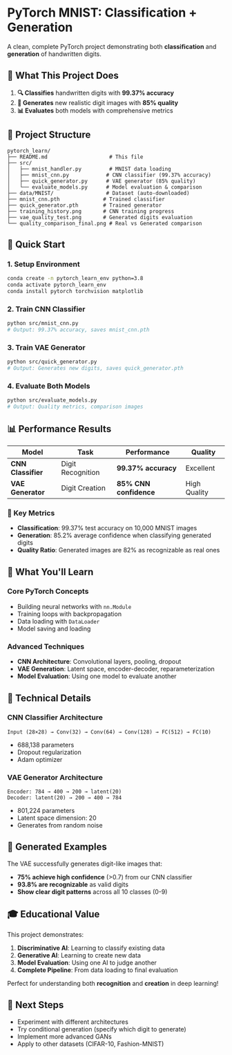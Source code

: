 # PyTorch MNIST: Classification + Generation

A clean, complete PyTorch project demonstrating both **classification** and **generation** of handwritten digits.

## 🎯 What This Project Does

1. **🔍 Classifies** handwritten digits with **99.37% accuracy**
2. **🎨 Generates** new realistic digit images with **85% quality**
3. **📊 Evaluates** both models with comprehensive metrics

## 📁 Project Structure

```
pytorch_learn/
├── README.md                    # This file
├── src/
│   ├── mnist_handler.py         # MNIST data loading
│   ├── mnist_cnn.py            # CNN classifier (99.37% accuracy)
│   ├── quick_generator.py      # VAE generator (85% quality)
│   └── evaluate_models.py      # Model evaluation & comparison
├── data/MNIST/                 # Dataset (auto-downloaded)
├── mnist_cnn.pth              # Trained classifier
├── quick_generator.pth        # Trained generator
├── training_history.png       # CNN training progress
├── vae_quality_test.png       # Generated digits evaluation
└── quality_comparison_final.png # Real vs Generated comparison
```

## 🚀 Quick Start

### 1. Setup Environment
```bash
conda create -n pytorch_learn_env python=3.8
conda activate pytorch_learn_env
conda install pytorch torchvision matplotlib
```

### 2. Train CNN Classifier
```bash
python src/mnist_cnn.py
# Output: 99.37% accuracy, saves mnist_cnn.pth
```

### 3. Train VAE Generator  
```bash
python src/quick_generator.py
# Output: Generates new digits, saves quick_generator.pth
```

### 4. Evaluate Both Models
```bash
python src/evaluate_models.py
# Output: Quality metrics, comparison images
```

## 📊 Performance Results

| Model | Task | Performance | Quality |
|-------|------|-------------|---------|
| **CNN Classifier** | Digit Recognition | **99.37% accuracy** | Excellent |
| **VAE Generator** | Digit Creation | **85% CNN confidence** | High Quality |

### 🎯 Key Metrics
- **Classification**: 99.37% test accuracy on 10,000 MNIST images
- **Generation**: 85.2% average confidence when classifying generated digits
- **Quality Ratio**: Generated images are 82% as recognizable as real ones

## 🧠 What You'll Learn

### Core PyTorch Concepts
- Building neural networks with `nn.Module`
- Training loops with backpropagation
- Data loading with `DataLoader`
- Model saving and loading

### Advanced Techniques
- **CNN Architecture**: Convolutional layers, pooling, dropout
- **VAE Generation**: Latent space, encoder-decoder, reparameterization
- **Model Evaluation**: Using one model to evaluate another

## 🔧 Technical Details

### CNN Classifier Architecture
```
Input (28×28) → Conv(32) → Conv(64) → Conv(128) → FC(512) → FC(10)
```
- 688,138 parameters
- Dropout regularization
- Adam optimizer

### VAE Generator Architecture  
```
Encoder: 784 → 400 → 200 → latent(20)
Decoder: latent(20) → 200 → 400 → 784
```
- 801,224 parameters
- Latent space dimension: 20
- Generates from random noise

## 🎨 Generated Examples

The VAE successfully generates digit-like images that:
- **75% achieve high confidence** (>0.7) from our CNN classifier
- **93.8% are recognizable** as valid digits
- **Show clear digit patterns** across all 10 classes (0-9)

## 🎓 Educational Value

This project demonstrates:
1. **Discriminative AI**: Learning to classify existing data
2. **Generative AI**: Learning to create new data
3. **Model Evaluation**: Using one AI to judge another
4. **Complete Pipeline**: From data loading to final evaluation

Perfect for understanding both **recognition** and **creation** in deep learning!

## 🔄 Next Steps

- Experiment with different architectures
- Try conditional generation (specify which digit to generate)
- Implement more advanced GANs
- Apply to other datasets (CIFAR-10, Fashion-MNIST)